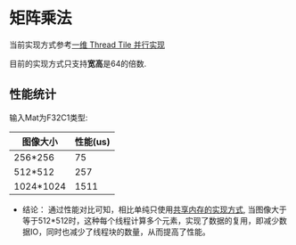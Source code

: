 # 矩阵乘法
当前实现方式参考[一维 Thread Tile 并行实现](https://github.com/PaddleJitLab/CUDATutorial/tree/develop/docs/07_optimize_matmul#%E4%B8%80%E7%BB%B4-thread-tile-%E5%B9%B6%E8%A1%8C%E4%BC%98%E5%8C%96)  

目前的实现方式只支持**宽高**是64的倍数.  

## 性能统计
输入Mat为F32C1类型:

| 图像大小            | 性能(us)
|------------------- | -------------
|256*256             | 75
|512*512             | 257
|1024*1024           | 1511
* 结论： 通过性能对比可知，相比单纯只使用[共享内存的实现方式](./mat_mul_shared.md), 当图像大于等于512*512时，这种每个线程计算多个元素，实现了数据的复用，即减少数据IO，同时也减少了线程块的数量，从而提高了性能。